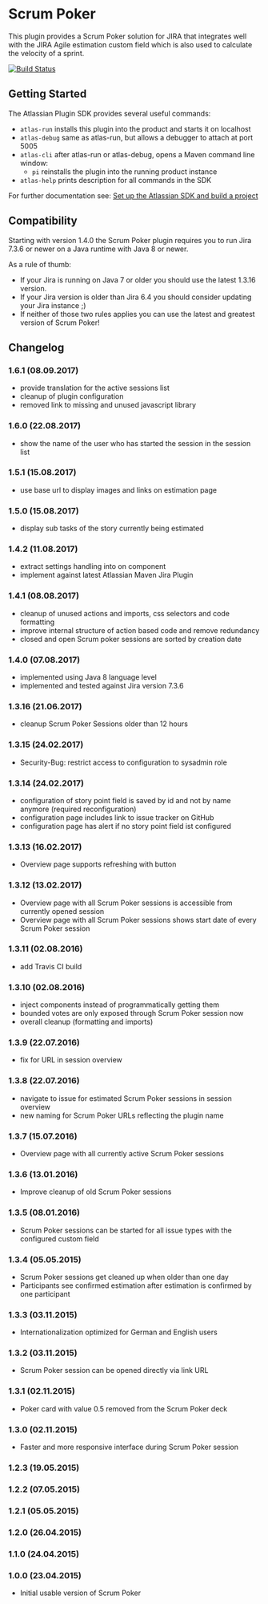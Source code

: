 # Scrum Poker

This plugin provides a Scrum Poker solution for JIRA that integrates well with the JIRA Agile estimation custom field which is also used to calculate the velocity of a sprint.

[![Build Status](https://travis-ci.org/h4ck4thon/jira-scrum-poker.svg?branch=master)](https://travis-ci.org/h4ck4thon/jira-scrum-poker)

## Getting Started

The Atlassian Plugin SDK provides several useful commands:

* `atlas-run` installs this plugin into the product and starts it on localhost
* `atlas-debug` same as atlas-run, but allows a debugger to attach at port 5005
* `atlas-cli` after atlas-run or atlas-debug, opens a Maven command line window:
  * `pi` reinstalls the plugin into the running product instance
* `atlas-help` prints description for all commands in the SDK

For further documentation see: [Set up the Atlassian SDK and build a project](https://developer.atlassian.com/docs/getting-started/set-up-the-atlassian-plugin-sdk-and-build-a-project)

## Compatibility

Starting with version 1.4.0 the Scrum Poker plugin requires you to run Jira 7.3.6 or newer on a Java runtime with Java 8 or newer. 

As a rule of thumb:

* If your Jira is running on Java 7 or older you should use the latest 1.3.16 version.
* If your Jira version is older than Jira 6.4 you should consider updating your Jira instance ;)
* If neither of those two rules applies you can use the latest and greatest version of Scrum Poker!  

## Changelog

### 1.6.1 (08.09.2017)

* provide translation for the active sessions list
* cleanup of plugin configuration
* removed link to missing and unused javascript library 

### 1.6.0 (22.08.2017)

* show the name of the user who has started the session in the session list 

### 1.5.1 (15.08.2017)

* use base url to display images and links on estimation page

### 1.5.0 (15.08.2017)

* display sub tasks of the story currently being estimated

### 1.4.2 (11.08.2017)

* extract settings handling into on component
* implement against latest Atlassian Maven Jira Plugin

### 1.4.1 (08.08.2017)

* cleanup of unused actions and imports, css selectors and code formatting
* improve internal structure of action based code and remove redundancy
* closed and open Scrum poker sessions are sorted by creation date 

### 1.4.0 (07.08.2017)

* implemented using Java 8 language level
* implemented and tested against Jira version 7.3.6

### 1.3.16 (21.06.2017)

* cleanup Scrum Poker Sessions older than 12 hours

### 1.3.15 (24.02.2017)

* Security-Bug: restrict access to configuration to sysadmin role

### 1.3.14 (24.02.2017)

* configuration of story point field is saved by id and not by name anymore (required reconfiguration)
* configuration page includes link to issue tracker on GitHub
* configuration page has alert if no story point field ist configured

### 1.3.13 (16.02.2017)

* Overview page supports refreshing with button

### 1.3.12 (13.02.2017)

* Overview page with all Scrum Poker sessions is accessible from currently opened session
* Overview page with all Scrum Poker sessions shows start date of every Scrum Poker session

### 1.3.11 (02.08.2016)

* add Travis CI build

### 1.3.10 (02.08.2016)

* inject components instead of programmatically getting them
* bounded votes are only exposed through Scrum Poker session now
* overall cleanup (formatting and imports)

### 1.3.9 (22.07.2016)

* fix for URL in session overview

### 1.3.8 (22.07.2016)

* navigate to issue for estimated Scrum Poker sessions in session overview
* new naming for Scrum Poker URLs reflecting the plugin name

### 1.3.7 (15.07.2016)

* Overview page with all currently active Scrum Poker sessions

### 1.3.6 (13.01.2016)

* Improve cleanup of old Scrum Poker sessions

### 1.3.5 (08.01.2016)

* Scrum Poker sessions can be started for all issue types with the configured custom field

### 1.3.4 (05.05.2015)

* Scrum Poker sessions get cleaned up when older than one day
* Participants see confirmed estimation after estimation is confirmed by one participant

### 1.3.3 (03.11.2015)

* Internationalization optimized for German and English users

### 1.3.2 (03.11.2015)

* Scrum Poker session can be opened directly via link URL

### 1.3.1 (02.11.2015)

* Poker card with value 0.5 removed from the Scrum Poker deck

### 1.3.0 (02.11.2015)

* Faster and more responsive interface during Scrum Poker session

### 1.2.3 (19.05.2015)

### 1.2.2 (07.05.2015)

### 1.2.1 (05.05.2015)

### 1.2.0 (26.04.2015)

### 1.1.0 (24.04.2015)

### 1.0.0 (23.04.2015)

* Initial usable version of Scrum Poker
